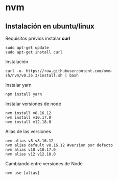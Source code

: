 # nvm

## Instalación en ubuntu/linux

Requisitos previos instalar **curl**

	sudo apt-get update
	sudo apt-get install curl

Instalación
	
	curl -o- https://raw.githubusercontent.com/nvm-sh/nvm/v0.35.3/install.sh | bash


Instalar yarn

	npm install yarn
	
Instalar versiones de node

	nvm install v8.16.12
	nvm install v10.17.0
	nvm install v12.18.0
	
Alias de las versiones

	nvm alias v8 v8.16.12
	nvm alias default v8.16.12 #version por defecto
	nvm alias v10 v10.17.0
	nvm alias v12 v12.18.0 
	
Cambiando entre versiones de Node

	nvm use [alias]
	
	